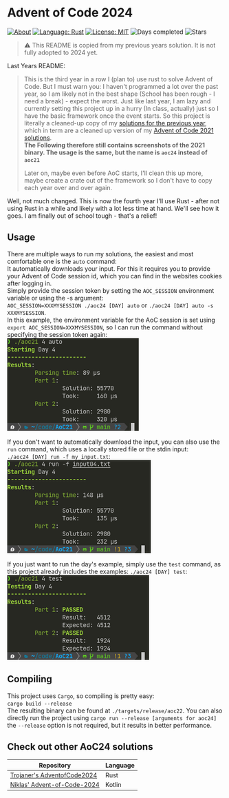 # Advent of Code 2024

[![About](https://img.shields.io/badge/Advent%20of%20Code-2024-brightgreen?style=flat-square)](https://adventofcode.com/2024/about)
[![Language: Rust](https://img.shields.io/badge/Language-Rust-orange.svg?style=flat-square)](https://en.wikipedia.org/wiki/Rust_(programming_language))
[![License: MIT](https://img.shields.io/badge/License-MIT-blue.svg?style=flat-square)](https://mit-license.org/)
![Days completed](https://img.shields.io/badge/Days%20completed-6%20%2B%202%20half-red?style=flat-square)
![Stars](https://img.shields.io/badge/Stars-14-yellow?style=flat-square)

> ⚠️ This README is copied from my previous years solution. It is not fully adopted to 2024 yet.

Last Years README:
> This is the third year in a row I (plan to) use rust to solve Advent of Code. But I must warn you: I haven't programmed a lot over the past year, so I am likely not in the best shape (School has been rough - I need a break) - expect the worst.
> Just like last year, I am lazy and currently setting this project up in a hurry (In class, actually) just so I have the basic framework once the event starts. So this project is literally a cleaned-up copy of my [solutions for the previous year](https://github.com/LeMoonStar/AoC22), which in term are a cleaned up version of my [Advent of Code 2021 solutions](https://github.com/LeMoonStar/AoC21).  
> **The Following therefore still contains screenshots of the 2021 binary. The usage is the same, but the name is `aoc24` instead of `aoc21`**
> 
> Later on, maybe even before AoC starts, I'll clean this up more, maybe create a crate out of the framework so I don't have to copy each year over and over again.

Well, not much changed. This is now the fourth year I'll use Rust - after not using Rust in a while and likely with a lot less time at hand. We'll see how it goes. I am finally out of school tough - that's a relief!

## Usage

There are multiple ways to run my solutions, the easiest and most comfortable one is the `auto` command:  
It automatically downloads your input. For this it requires you to provide your Advent of Code session id, which you can find in the websites cookies after logging in.  
Simply provide the session token by setting the `AOC_SESSION` environment variable or using the -s argument:  
`AOC_SESSION=XXXMYSESSION ./aoc24 [DAY] auto` or `./aoc24 [DAY] auto -s XXXMYSESSION`.  
In this example, the environment variable for the AoC session is set using `export AOC_SESSION=XXXMYSESSION`, so I can run the command without specifying the session token again:  
![auto command in action](./images/auto.png)  

If you don't want to automatically download the input, you can also use the `run` command, which uses a locally stored file or the stdin input:  
`./aoc24 [DAY] run -f my_input.txt`:  
![run command in action](./images/run.png)  

If you just want to run the day's example, simply use the `test` command, as this project already includes the examples:
`./aoc24 [DAY] test`:  
![test command in action](./images/test.png)  

## Compiling

This project uses `Cargo`, so compiling is pretty easy:  
`cargo build --release`  
The resulting binary can be found at `./targets/release/aoc22`. You can also directly run the project using `cargo run --release [arguments for aoc24]`  
the `--release` option is not required, but it results in better performance.

## Check out other AoC24 solutions

| Repository                                                                       | Language |
|----------------------------------------------------------------------------------|----------|
| [Trojaner's AdventofCode2024](https://github.com/TrojanerHD/AdventofCode2024)    | Rust     |
| [Niklas' Advent-of-Code-2024](https://github.com/derNiklaas/Advent-of-Code-2024) | Kotlin   |
